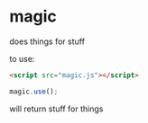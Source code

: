 magic
=====

does things for stuff

to use:
```html
<script src="magic.js"></script>
```
```javascript
magic.use();
```
will return stuff for things

